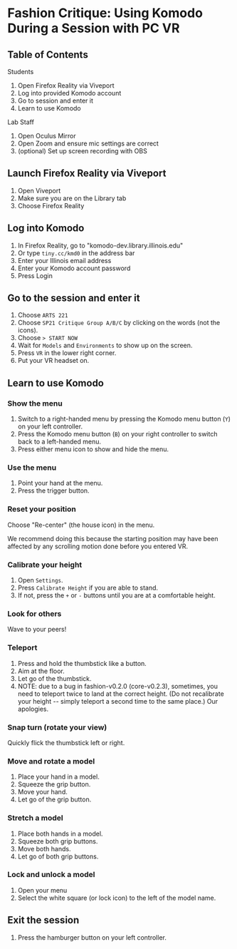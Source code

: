 # Fashion Critique: Using Komodo During a Session with PC VR

## Table of Contents

Students

1. Open Firefox Reality via Viveport
1. Log into provided Komodo account
2. Go to session and enter it
3. Learn to use Komodo

Lab Staff

1. Open Oculus Mirror
2. Open Zoom and ensure mic settings are correct
3. (optional) Set up screen recording with OBS

## Launch Firefox Reality via Viveport

1. Open Viveport
2. Make sure you are on the Library tab
3. Choose Firefox Reality

## Log into Komodo

1. In Firefox Reality, go to "komodo-dev.library.illinois.edu"
2. Or type `tiny.cc/kmd0` in the address bar
4. Enter your Illinois email address
5. Enter your Komodo account password
6. Press Login

## Go to the session and enter it

1. Choose `ARTS 221`
2. Choose `SP21 Critique Group A/B/C` by clicking on the words (not the icons).
3. Choose `> START NOW`
4. Wait for `Models` and `Environments` to show up on the screen.
5. Press `VR` in the lower right corner. 
6. Put your VR headset on.

## Learn to use Komodo

### Show the menu

1. Switch to a right-handed menu by pressing the Komodo menu button (`Y`) on your left controller.
2. Press the Komodo menu button (`B`) on your right controller to switch back to a left-handed menu.
3. Press either menu icon to show and hide the menu. 

### Use the menu

1. Point your hand at the menu.
2. Press the trigger button. 

### Reset your position

Choose "Re-center" (the house icon) in the menu. 

We recommend doing this because the starting position may have been affected by any scrolling motion done before you entered VR. 

### Calibrate your height

1. Open `Settings`.
2. Press `Calibrate Height` if you are able to stand.
3. If not, press the `+` or `-` buttons until you are at a comfortable height. 

### Look for others

Wave to your peers!

### Teleport

1. Press and hold the thumbstick like a button.
2. Aim at the floor.
3. Let go of the thumbstick. 
4. NOTE: due to a bug in fashion-v0.2.0 (core-v0.2.3), sometimes, you need to teleport twice to land at the correct height. (Do not recalibrate your height -- simply teleport a second time to the same place.) Our apologies. 

### Snap turn (rotate your view)

Quickly flick the thumbstick left or right.

### Move and rotate a model

1. Place your hand in a model.
2. Squeeze the grip button. 
3. Move your hand.
4. Let go of the grip button.

### Stretch a model

1. Place both hands in a model.
2. Squeeze both grip buttons. 
3. Move both hands.
4. Let go of both grip buttons.

### Lock and unlock a model

1. Open your menu
2. Select the white square (or lock icon) to the left of the model name.

## Exit the session

1. Press the hamburger button on your left controller. 
